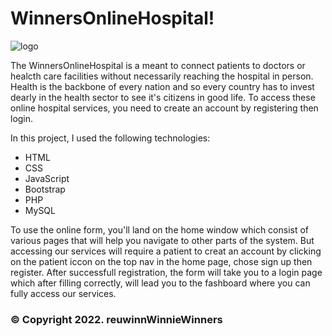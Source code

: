 # WinnersOnlineHospital! 
![logo](https://user-images.githubusercontent.com/53862733/157380765-a1532507-37b0-4d3b-a9e8-c13178e53b2f.png)

The WinnersOnlineHospital is a meant to connect patients to doctors or healcth care facilities without necessarily reaching the hospital in person.
Health is the backbone of every nation and so every country has to invest dearly in the health sector to see it's citizens in good life.
To access these online hospital services, you need to create an account by registering then login.

In this project, I used the following technologies:

* HTML
* CSS
* JavaScript
* Bootstrap
* PHP
* MySQL

To use the online form, you'll land on the home window which consist of various pages that will help you navigate to other parts of the system. But accessing our services will require
a patient to creat an account by clicking on the patient iccon on the top nav in the home page, chose sign up then register. After successfull registration, the form will take you
to a login page which after filling correctly, will lead you to the fashboard where you can fully access our services.

### &#169; Copyright 2022. reuwinnWinnieWinners

